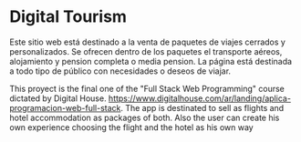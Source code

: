 # Digital Tourism
Este sitio web está destinado a la venta de paquetes de viajes cerrados y personalizados. Se ofrecen dentro de los paquetes el transporte aéreos, alojamiento y pension completa o media pension.
La página está destinada a todo tipo de público con necesidades o deseos de viajar.

This proyect is the final one of the "Full Stack Web Programming" course dictated by Digital House. https://www.digitalhouse.com/ar/landing/aplica-programacion-web-full-stack. The app is destinated to sell as flights and hotel accommodation as packages of both. Also the user can create his own experience choosing the flight and the hotel as his own way
